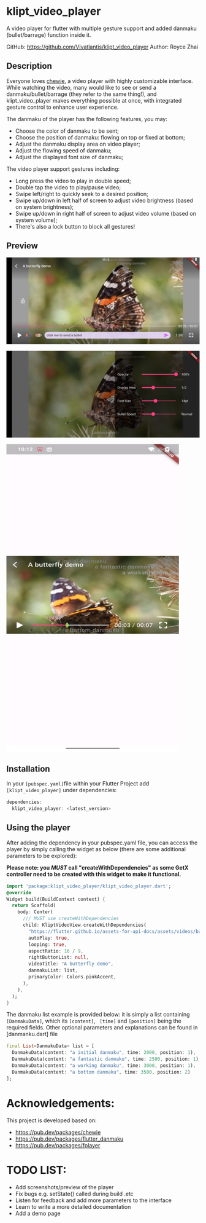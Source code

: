 # klipt_video_player

A video player for flutter with multiple gesture support and added danmaku (bullet/barrage) function inside it.

GitHub: https://github.com/Vivatlantis/klipt_video_player
Author: Royce Zhai

## Description

Everyone loves [chewie](https://pub.dev/packages/chewie), a video player with highly customizable interface. While watching the video, many would like to see or send a danmaku/bullet/barrage (they refer to the same thing!), and klipt_video_player makes everything possible at once, with integrated gesture control to enhance user experience.

The danmaku of the player has the following features, you may:

- Choose the color of danmaku to be sent;
- Choose the position of danmaku: flowing on top or fixed at bottom;
- Adjust the danmaku display area on video player;
- Adjust the flowing speed of danmaku;
- Adjust the displayed font size of danmaku;

The video player support gestures including:

- Long press the video to play in double speed;
- Double tap the video to play/pause video;
- Swipe left/right to quickly seek to a desired position;
- Swipe up/down in left half of screen to adjust video brightness (based on system brightness);
- Swipe up/down in right half of screen to adjust video volume (based on system volume);
- There's also a lock button to block all gestures!



## Preview
![sc1](/assets/sc_landscape.jpg)

![sc1](/assets/sc_setting.jpg)

<img src="/assets/sc_portrait.jpg" width="450" height="800"/>


## Installation

In your `[pubspec.yaml]`file within your Flutter Project add `[klipt_video_player]` under dependencies:

```dart
dependencies:
  klipt_video_player: <latest_version>
```

## Using the player

After adding the dependency in your pubspec.yaml file, you can access the player by simply calling the widget as below (there are some additional parameters to be explored):

**Please note: you _MUST_ call "createWithDependencies" as some GetX controller need to be created with this widget to make it functional.**

```dart
import 'package:klipt_video_player/klipt_video_player.dart';
@override
Widget build(BuildContext context) {
  return Scaffold(
    body: Center(
      /// MUST use createWithDependencies
      child: KliptVideoView.createWithDependencies(
        "https://flutter.github.io/assets-for-api-docs/assets/videos/butterfly.mp4",
        autoPlay: true,
        looping: true,
        aspectRatio: 16 / 9,
        rightButtonList: null,
        videoTitle: "A butterfly demo",
        danmakuList: list,
        primaryColor: Colors.pinkAccent,
      ),
    ),
  );
}
```

The danmaku list example is provided below: it is simply a list containing `[DanmakuData]`, which its `[content]`, ` [time]` and `[position]` being
the required fields. Other optional parameters and explanations can be found in [danmanku.dart] file

```dart
final List<DanmakuData> list = [
  DanmakuData(content: "a initial danmaku", time: 2000, position: 1),
  DanmakuData(content: "a fantastic danmaku", time: 2500, position: 1),
  DanmakuData(content: "a working danmaku", time: 3000, position: 1),
  DanmakuData(content: "a bottom danmaku", time: 3500, position: 2)
];
```

# Acknowledgements:

This project is developed based on:

- https://pub.dev/packages/chewie
- https://pub.dev/packages/flutter_danmaku
- https://pub.dev/packages/fplayer

# TODO LIST:

- Add screenshots/preview of the player
- Fix bugs e.g. setState() called during build .etc
- Listen for feedback and add more parameters to the interface
- Learn to write a more detailed documentation
- Add a demo page